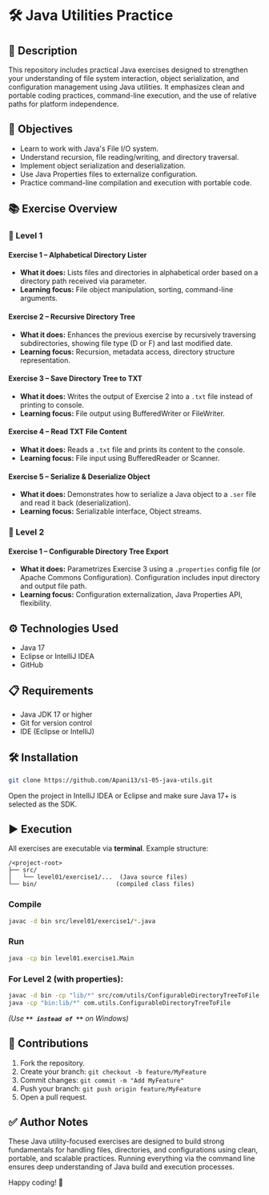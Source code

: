 # 🛠️ Java Utilities Practice

## 📝 Description

This repository includes practical Java exercises designed to strengthen your understanding of file system interaction, object serialization, and configuration management using Java utilities. It emphasizes clean and portable coding practices, command-line execution, and the use of relative paths for platform independence.

## 🚀 Objectives

- Learn to work with Java's File I/O system.
- Understand recursion, file reading/writing, and directory traversal.
- Implement object serialization and deserialization.
- Use Java Properties files to externalize configuration.
- Practice command-line compilation and execution with portable code.

## 📚 Exercise Overview

### 🔹 Level 1

#### Exercise 1 – Alphabetical Directory Lister

- **What it does:** Lists files and directories in alphabetical order based on a directory path received via parameter.
- **Learning focus:** File object manipulation, sorting, command-line arguments.

#### Exercise 2 – Recursive Directory Tree

- **What it does:** Enhances the previous exercise by recursively traversing subdirectories, showing file type (D or F) and last modified date.
- **Learning focus:** Recursion, metadata access, directory structure representation.

#### Exercise 3 – Save Directory Tree to TXT

- **What it does:** Writes the output of Exercise 2 into a `.txt` file instead of printing to console.
- **Learning focus:** File output using BufferedWriter or FileWriter.

#### Exercise 4 – Read TXT File Content

- **What it does:** Reads a `.txt` file and prints its content to the console.
- **Learning focus:** File input using BufferedReader or Scanner.

#### Exercise 5 – Serialize & Deserialize Object

- **What it does:** Demonstrates how to serialize a Java object to a `.ser` file and read it back (deserialization).
- **Learning focus:** Serializable interface, Object streams.

### 🔹 Level 2

#### Exercise 1 – Configurable Directory Tree Export

- **What it does:** Parametrizes Exercise 3 using a `.properties` config file (or Apache Commons Configuration). Configuration includes input directory and output file path.
- **Learning focus:** Configuration externalization, Java Properties API, flexibility.

## ⚙️ Technologies Used

- Java 17
- Eclipse or IntelliJ IDEA
- GitHub

## 📋 Requirements

- Java JDK 17 or higher
- Git for version control
- IDE (Eclipse or IntelliJ)

## 🛠️ Installation

```bash
git clone https://github.com/Apani13/s1-05-java-utils.git
```

Open the project in IntelliJ IDEA or Eclipse and make sure Java 17+ is selected as the SDK.

## ▶️ Execution

All exercises are executable via **terminal**. Example structure:

```
/<project-root>
├── src/
│   └── level01/exercise1/...  (Java source files)
└── bin/                      (compiled class files)
```

### Compile

```bash
javac -d bin src/level01/exercise1/*.java
```

### Run

```bash
java -cp bin level01.exercise1.Main
```

### For Level 2 (with properties):

```bash
javac -d bin -cp "lib/*" src/com/utils/ConfigurableDirectoryTreeToFile.java
java -cp "bin:lib/*" com.utils.ConfigurableDirectoryTreeToFile
```

*(Use **``** instead of **``** on Windows)*

## 🤝 Contributions

1. Fork the repository.
2. Create your branch: `git checkout -b feature/MyFeature`
3. Commit changes: `git commit -m "Add MyFeature"`
4. Push your branch: `git push origin feature/MyFeature`
5. Open a pull request.

## ✅ Author Notes

These Java utility-focused exercises are designed to build strong fundamentals for handling files, directories, and configurations using clean, portable, and scalable practices. Running everything via the command line ensures deep understanding of Java build and execution processes.

Happy coding! 🚀
